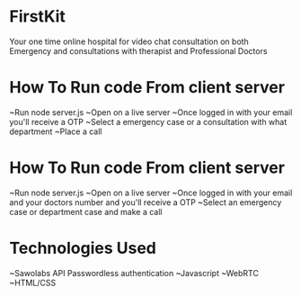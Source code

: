 # FirstKit
Your one time online hospital for video chat consultation on both Emergency and consultations with therapist and Professional Doctors

# How To Run code From client server
~Run node server.js
~Open on a live server
~Once logged in with your email you'll receive a OTP 
~Select a emergency case or a consultation with what department
~Place a call

# How To Run code From client server
~Run node server.js
~Open on a live server
~Once logged in with your email and your doctors number and you'll receive a OTP
~Select an emergency case or department case and make a call


# Technologies Used
~Sawolabs API Passwordless authentication
~Javascript
~WebRTC
~HTML/CSS
